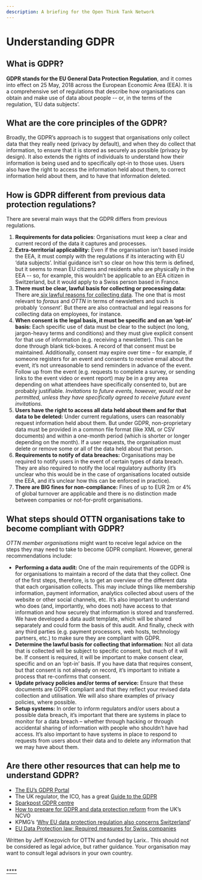 ```yaml
---
description: A briefing for the Open Think Tank Network
---
```


# Understanding GDPR

## What is GDPR?

**GDPR stands for the EU General Data Protection Regulation**, and it comes into effect on 25 May, 2018 across the European Economic Area \(EEA\). It is a comprehensive set of regulations that describe how organisations can obtain and make use of data about people -- or, in the terms of the regulation, ‘EU data subjects’.  


## What are the core principles of the GDPR?

Broadly, the GDPR’s approach is to suggest that organisations only collect data that they really need \(privacy by default\), and when they do collect that information, to ensure that it is stored as securely as possible \(privacy by design\). It also extends the rights of individuals to understand how their information is being used and to specifically opt-in to those uses. Users also have the right to access the information held about them, to correct information held about them, and to have that information deleted.



## **How is GDPR different from previous data protection regulations?**

There are several main ways that the GDPR differs from previous regulations.

1. **Requirements for data policies**: Organisations must keep a clear and current record of the data it captures and processes.
2. **Extra-territorial applicability:** Even if the organisation isn’t based inside the EEA, it must comply with the regulations if its interacting with EU ‘data subjects’. Initial guidance isn’t so clear on how this term is defined, but it seems to mean EU citizens and residents who are physically in the EEA -- so, for example, this wouldn’t be applicable to an EEA citizen in Switzerland, but it would apply to a Swiss person based in France.
3. **There must be clear, lawful basis for collecting or processing data:** There are[ six lawful reasons for collecting data](https://ico.org.uk/for-organisations/guide-to-the-general-data-protection-regulation-gdpr/lawful-basis-for-processing/#ib3). The one that is most relevant to _foraus_ and _OTTN_ in terms of newsletters and such is probably _‘consent’._ But there are also contractual and legal reasons for collecting data on employees, for instance.
4. **When consent is the legal basis, it must be specific and on an ‘opt-in’ basis:** Each specific use of data must be clear to the subject \(no long, jargon-heavy terms and conditions\) and they must give explicit consent for that use of information \(e.g. receiving a newsletter\). This can be done through blank tick-boxes. A record of that consent must be maintained. Additionally, consent may expire over time – for example, if someone registers for an event and consents to receive email about the event, it’s not unreasonable to send reminders in advance of the event. Follow up from the event \(e.g. requests to complete a survey, or sending links to the event video or event report\) may be in a grey area depending on what attendees have specifically consented to, but are probably justifiable. _Invitations to future events, however, would not be permitted, unless they have specifically agreed to receive future event invitations._
5. **Users have the right to access all data held about them and for that data to be deleted:** Under current regulations, users can reasonably request information held about them. But under GDPR, non-proprietary data must be provided in a common file format \(like XML or CSV documents\) and within a one-month period \(which is shorter or longer depending on the month\). If a user requests, the organisation must delete or remove some or all of the data held about that person.
6. **Requirements to notify of data breaches:** Organisations may be required to notify users in the event of certain types of data breach. They are also required to notify the local regulatory authority \(it’s unclear who this would be in the case of organisations located outside the EEA, and it’s unclear how this can be enforced in practice\).
7. **There are BIG fines for non-compliance:** Fines of up to EUR 2m or 4% of global turnover are applicable and there is no distinction made between companies or not-for-profit organisations.



## **What steps should OTTN organisations take to become compliant with GDPR?**

_OTTN member organisations_ might want to receive legal advice on the steps they may need to take to become GDPR compliant. However, general recommendations include:

* **Performing a data audit:** One of the main requirements of the GDPR is for organisations to maintain a record of the data that they collect. One of the first steps, therefore, is to get an overview of the different data that each organisation collects. This may include things like membership information, payment information, analytics collected about users of the website or other social channels, etc. It’s also important to understand who does \(and, importantly, who does not\) have access to that information and how securely that information is stored and transferred. We have developed a data audit template, which will be shared separately and could form the basis of this audit. And finally, check with any third parties \(e.g. payment processors, web hosts, technology partners, etc.\) to make sure they are compliant with GDPR.
* **Determine the lawful basis for collecting that information:** Not all data that is collected will be subject to specific consent, but much of it will be. If consent is required, it will be important to make consent clear, specific and on an ‘opt-in’ basis. If you have data that requires consent, but that consent is not already on record, it’s important to initiate a process that re-confirms that consent.
* **Update privacy policies and/or terms of service:** Ensure that these documents are GDPR compliant and that they reflect your revised data collection and utilisation. We will also share examples of privacy policies, where possible.
* **Setup systems:** In order to inform regulators and/or users about a possible data breach, it’s important that there are systems in place to monitor for a data breach – whether through hacking or through accidental sharing of information with people who shouldn’t have had access. It’s also important to have systems in place to respond to requests from users about their data and to delete any information that we may have about them.



## **Are there other resources that can help me to understand GDPR?**

* [The EU’s GDPR Portal](https://www.eugdpr.org/)
* The UK regulator, the ICO, has a great [Guide to the GDPR](https://ico.org.uk/for-organisations/guide-to-the-general-data-protection-regulation-gdpr/)
* [Sparkpost GDPR centre](https://www.sparkpost.com/gdpr/)
* [How to prepare for GDPR and data protection reform](https://knowhownonprofit.org/how-to/how-to-prepare-for-gdpr-and-data-protection-reform) from the UK’s NCVO
* KPMG’s ‘[Why EU data protection regulation also concerns Switzerland](https://blog.kpmg.ch/eu-data-protection-regulation-also-concerns-switzerland/)’
* [EU Data Protection law: Required measures for Swiss companies](https://www.lexology.com/library/detail.aspx?g=f644e715-90e1-469f-8c26-c67966a5f047)

Written by Jeff Knezovich for OTTN and funded by Larix.. This should not be considered as legal advice, but rather guidance. Your organisation may want to consult legal advisors in your own country.

  
[  
****](https://www.lexology.com/library/detail.aspx?g=f644e715-90e1-469f-8c26-c67966a5f047)

  


